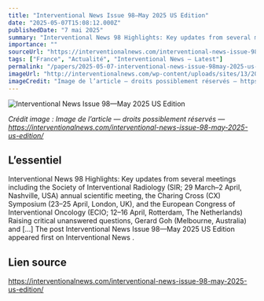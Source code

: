 ```yaml
---
title: "Interventional News Issue 98—May 2025 US Edition"
date: "2025-05-07T15:08:12.000Z"
publishedDate: "7 mai 2025"
summary: "Interventional News 98 Highlights: Key updates from several meetings including the Society of Interventional Radiology (SIR; 29 March–2 April, Nashville, USA) annual scientific meeting, the Charing Cross (CX) Symposium (23–25 April, London, UK), and the European Congress of Interventional Oncology (ECIO; 12–16 April, Rotterdam, The Netherlands) Raising critical unanswered questions, Gerard Goh (Melbourne, Australia) and [&#8230;] The post Interventional News Issue 98—May 2025 US Edition appeared first on Interventional News ."
importance: ""
sourceUrl: "https://interventionalnews.com/interventional-news-issue-98-may-2025-us-edition/"
tags: ["France", "Actualité", "Interventional News — Latest"]
permalink: "/papers/2025-05-07-interventional-news-issue-98may-2025-us-edition"
imageUrl: "http://interventionalnews.com/wp-content/uploads/sites/13/2025/05/Screenshot-2025-05-07-160325.png"
imageCredit: "Image de l’article — droits possiblement réservés — https://interventionalnews.com/interventional-news-issue-98-may-2025-us-edition/"
---
```


![Interventional News Issue 98—May 2025 US Edition](http://interventionalnews.com/wp-content/uploads/sites/13/2025/05/Screenshot-2025-05-07-160325.png)

*Crédit image : Image de l’article — droits possiblement réservés — https://interventionalnews.com/interventional-news-issue-98-may-2025-us-edition/*

## L’essentiel

Interventional News 98 Highlights: Key updates from several meetings including the Society of Interventional Radiology (SIR; 29 March–2 April, Nashville, USA) annual scientific meeting, the Charing Cross (CX) Symposium (23–25 April, London, UK), and the European Congress of Interventional Oncology (ECIO; 12–16 April, Rotterdam, The Netherlands) Raising critical unanswered questions, Gerard Goh (Melbourne, Australia) and [&#8230;] The post Interventional News Issue 98—May 2025 US Edition appeared first on Interventional News .

## Lien source

https://interventionalnews.com/interventional-news-issue-98-may-2025-us-edition/
